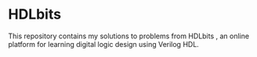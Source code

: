 # HDLbits
This repository contains my solutions to problems from HDLbits , an online platform for learning digital logic design using Verilog HDL.
